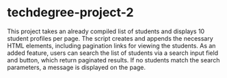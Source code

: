 # techdegree-project-2

This project takes an already compiled list of students and displays 10 student
profiles per page. The script creates and appends the necessary HTML elements,
including pagination links for viewing the students. As an added feature,
users can search the list of students via a search input field and button, which
return paginated results. If no students match the search parameters, a message
is displayed on the page.
